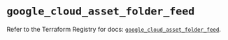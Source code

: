 # `google_cloud_asset_folder_feed`

Refer to the Terraform Registry for docs: [`google_cloud_asset_folder_feed`](https://registry.terraform.io/providers/hashicorp/google-beta/6.14.0/docs/resources/google_cloud_asset_folder_feed).
